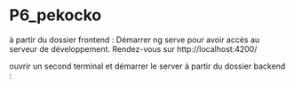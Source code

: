 # P6_pekocko
à partir du dossier frontend :
Démarrer ng serve pour avoir accès au serveur de développement. Rendez-vous sur http://localhost:4200/

ouvrir un second terminal et démarrer le server à partir du dossier backend :
